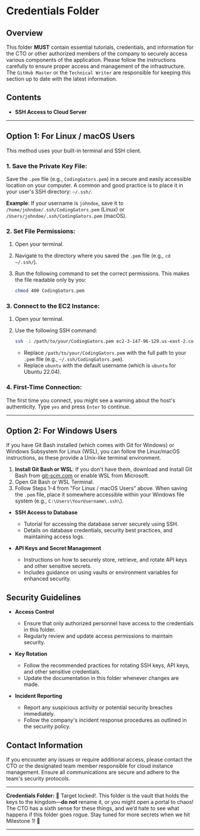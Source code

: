 # Credentials Folder


## Overview

This folder **MUST** contain essential tutorials, credentials, and information for the CTO or other authorized members of the 
company to securely access various components of the application. Please follow the instructions carefully to ensure 
proper access and management of the infrastructure. The `GitHub Master` or the `Technical Writer` are responsible for keeping this section 
up to date with the latest information.

## Contents

- **SSH Access to Cloud Server**
---
## Option 1: For Linux / macOS Users

This method uses your built-in terminal and SSH client.

### 1. Save the Private Key File:

Save the `.pem` file (e.g., `CodingGators.pem`) in a secure and easily accessible location on your computer. A common and good practice is to place it in your user's SSH directory: `~/.ssh/`.

**Example**: If your username is `johndoe`, save it to `/home/johndoe/.ssh/CodingGators.pem` (Linux) or `/Users/johndoe/.ssh/CodingGators.pem` (macOS).

### 2. Set File Permissions:

1.  Open your terminal.
2.  Navigate to the directory where you saved the `.pem` file (e.g., `cd ~/.ssh/`).
3.  Run the following command to set the correct permissions. This makes the file readable only by you:

    ```bash
    chmod 400 CodingGators.pem
    ```

### 3. Connect to the EC2 Instance:

1.  Open your terminal.
2.  Use the following SSH command:

    ```bash
    ssh -i /path/to/your/CodingGators.pem ec2-3-147-96-129.us-east-2.compute.amazonaws.com
    ```

    * Replace `/path/to/your/CodingGators.pem` with the full path to your `.pem` file (e.g., `~/.ssh/CodingGators.pem`).
    * Replace `ubuntu` with the default username (which is `ubuntu` for Ubuntu 22.04).

### 4. First-Time Connection:

The first time you connect, you might see a warning about the host's authenticity. Type `yes` and press `Enter` to continue.

---

## Option 2: For Windows Users

If you have Git Bash installed (which comes with Git for Windows) or Windows Subsystem for Linux (WSL), you can follow the Linux/macOS instructions, as these provide a Unix-like terminal environment.

1.  **Install Git Bash or WSL**: If you don't have them, download and install Git Bash from [git-scm.com](https://git-scm.com/) or enable WSL from Microsoft.
2.  Open Git Bash or WSL Terminal.
3.  Follow Steps 1-4 from "For Linux / macOS Users" above. When saving the `.pem` file, place it somewhere accessible within your Windows file system (e.g., `C:\Users\YourUsername\.ssh\`).

- **SSH Access to Database**
  - Tutorial for accessing the database server securely using SSH.
  - Details on database credentials, security best practices, and maintaining access logs.

- **API Keys and Secret Management**
  - Instructions on how to securely store, retrieve, and rotate API keys and other sensitive secrets.
  - Includes guidance on using vaults or environment variables for enhanced security.


## Security Guidelines

- **Access Control**
  - Ensure that only authorized personnel have access to the credentials in this folder.
  - Regularly review and update access permissions to maintain security.

- **Key Rotation**
  - Follow the recommended practices for rotating SSH keys, API keys, and other sensitive credentials.
  - Update the documentation in this folder whenever changes are made.

- **Incident Reporting**
  - Report any suspicious activity or potential security breaches immediately.
  - Follow the company's incident response procedures as outlined in the security policy.

## Contact Information

If you encounter any issues or require additional access, please contact the CTO or the designated team member 
responsible for cloud instance management. Ensure all communications are secure and adhere to the team's security protocols.

--- 

**Credentials Folder:** 🎯 Target locked!. This folder is the vault that holds the keys to the 
kingdom—**do not** rename it, or you might open a portal to chaos! The CTO has a sixth sense for these things, 
and we’d hate to see what happens if this folder goes rogue. Stay tuned for more secrets when we hit Milestone 1! 🔐


---



